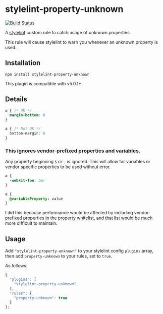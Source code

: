 # stylelint-property-unknown

[![Build Status](https://travis-ci.org/timothyneiljohnson/stylelint-property-unknown.svg)](https://travis-ci.org/timothyneiljohnson/stylelint-property-unknown)

A [stylelint](https://github.com/stylelint/stylelint) custom rule to catch usage of unknown properties.

This rule will cause stylelint to warn you whenever an unknown property is used.

## Installation

```
npm install stylelint-property-unknown
```

This plugin is compatible with v5.0.1+.

## Details

```css
a { /* OK */
  margin-bottom: 0
}

a { /* Not OK */
  bottom-margin: 0
}
```

### This ignores vendor-prefixed properties and variables.

Any property beginning `$` or `-` is ignored. This will allow for variables or vendor specific properties to be used without error.

```css
a {
  -webkit-foo: bar
}

a {
  @variableProperty: value
}
```

I did this because performance would be affected by including vendor-prefixed properties in the [property whitelist](#), and that list would be much more difficult to maintain.

## Usage

Add `"stylelint-property-unknown"` to your stylelint config `plugins` array, then add `property-unknown` to your rules, set to `true`.

As follows:

```js
{
  "plugins": [
    "stylelint-property-unknown"
  ],
  "rules": {
    "property-unknown": true
  }
};
```
